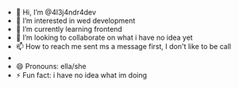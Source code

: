 - 👋 Hi, I’m @4l3j4ndr4dev
- 👀 I’m interested in wed development 
- 🌱 I’m currently learning frontend 
- 💞️ I’m looking to collaborate on what i have no idea yet
- 📫 How to reach me sent ms a message first, I don't like to be call
- 
- 😄 Pronouns: ella/she
- ⚡ Fun fact: i have no idea what im doing 

<!---
4l3j4ndr4dev/4l3j4ndr4dev is a ✨ special ✨ repository because its `README.md` (this file) appears on your GitHub profile.
You can click the Preview link to take a look at your changes.
--->
